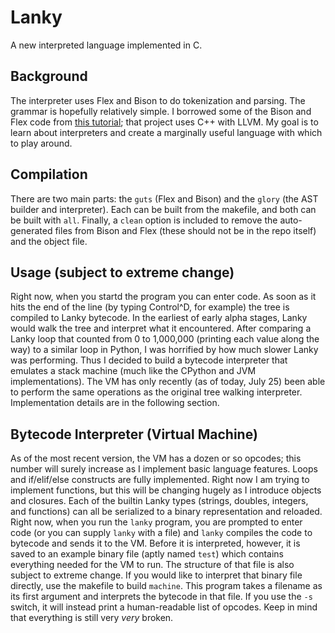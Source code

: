 Lanky
=====

A new interpreted language implemented in C.

## Background
The interpreter uses Flex and Bison to do tokenization and parsing. The grammar is hopefully relatively simple. I borrowed some of the Bison and Flex code from [this tutorial](http://gnuu.org/2009/09/18/writing-your-own-toy-compiler/4/); that project uses C++ with LLVM. My goal is to learn about interpreters and create a marginally useful language with which to play around.

## Compilation
There are two main parts: the `guts` (Flex and Bison) and the `glory` (the AST builder and interpreter). Each can be built from the makefile, and both can be built with `all`. Finally, a `clean` option is included to remove the auto-generated files from Bison and Flex (these should not be in the repo itself) and the object file.

## Usage (subject to extreme change)
Right now, when you startd the program you can enter code. As soon as it hits the end of the line (by typing Control^D, for example) the tree is compiled to Lanky bytecode. In the earliest of early alpha stages, Lanky would walk the tree and interpret what it encountered. After comparing a Lanky loop that counted from 0 to 1,000,000 (printing each value along the way) to a similar loop in Python, I was horrified by how much slower Lanky was performing. Thus I decided to build a bytecode interpreter that emulates a stack machine (much like the CPython and JVM implementations). The VM has only recently (as of today, July 25) been able to perform the same operations as the original tree walking interpreter. Implementation details are in the following section.

## Bytecode Interpreter (Virtual Machine)
As of the most recent version, the VM has a dozen or so opcodes; this number will surely increase as I implement basic language features. Loops and if/elif/else constructs are fully implemented. Right now I am trying to implement functions, but this will be changing hugely as I introduce objects and closures. Each of the builtin Lanky types (strings, doubles, integers, and functions) can all be serialized to a binary representation and reloaded. Right now, when you run the `lanky` program, you are prompted to enter code (or you can supply `lanky` with a file) and `lanky` compiles the code to bytecode and sends it to the VM. Before it is interpreted, however, it is saved to an example binary file (aptly named `test`) which contains everything needed for the VM to run. The structure of that file is also subject to extreme change. If you would like to interpret that binary file directly, use the makefile to build `machine`. This program takes a filename as its first argument and interprets the bytecode in that file. If you use the `-s` switch, it will instead print a human-readable list of opcodes. Keep in mind that everything is still very _very_ broken.
